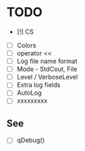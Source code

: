 # TODO

- [!] CS
- [ ] Colors
- [ ] operator <<
- [ ] Log file name format
- [ ] Mode - StdCout, File
- [ ] Level / VerboseLevel
- [ ] Extra log fields
- [ ] AutoLog
- [ ] xxxxxxxxx

## See

- [ ] qDebug()
